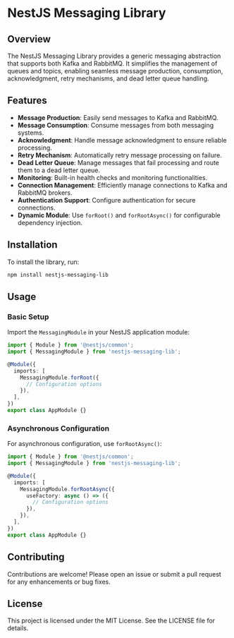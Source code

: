 # NestJS Messaging Library

## Overview

The NestJS Messaging Library provides a generic messaging abstraction that supports both Kafka and RabbitMQ. It simplifies the management of queues and topics, enabling seamless message production, consumption, acknowledgment, retry mechanisms, and dead letter queue handling.

## Features

- **Message Production**: Easily send messages to Kafka and RabbitMQ.
- **Message Consumption**: Consume messages from both messaging systems.
- **Acknowledgment**: Handle message acknowledgment to ensure reliable processing.
- **Retry Mechanism**: Automatically retry message processing on failure.
- **Dead Letter Queue**: Manage messages that fail processing and route them to a dead letter queue.
- **Monitoring**: Built-in health checks and monitoring functionalities.
- **Connection Management**: Efficiently manage connections to Kafka and RabbitMQ brokers.
- **Authentication Support**: Configure authentication for secure connections.
- **Dynamic Module**: Use `forRoot()` and `forRootAsync()` for configurable dependency injection.

## Installation

To install the library, run:

```bash
npm install nestjs-messaging-lib
```

## Usage

### Basic Setup

Import the `MessagingModule` in your NestJS application module:

```typescript
import { Module } from '@nestjs/common';
import { MessagingModule } from 'nestjs-messaging-lib';

@Module({
  imports: [
    MessagingModule.forRoot({
      // Configuration options
    }),
  ],
})
export class AppModule {}
```

### Asynchronous Configuration

For asynchronous configuration, use `forRootAsync()`:

```typescript
import { Module } from '@nestjs/common';
import { MessagingModule } from 'nestjs-messaging-lib';

@Module({
  imports: [
    MessagingModule.forRootAsync({
      useFactory: async () => ({
        // Configuration options
      }),
    }),
  ],
})
export class AppModule {}
```

## Contributing

Contributions are welcome! Please open an issue or submit a pull request for any enhancements or bug fixes.

## License

This project is licensed under the MIT License. See the LICENSE file for details.